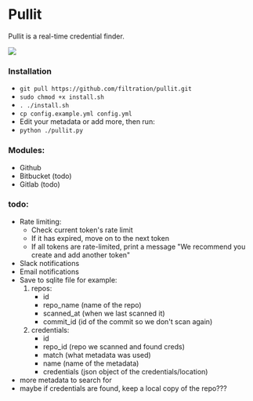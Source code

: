 # Pullit

Pullit is a real-time credential finder. 

<img src="https://i.imgur.com/PUx1oiG.png">

### Installation

- ``` git pull https://github.com/filtration/pullit.git ```
- ``` sudo chmod +x install.sh  ```
- ``` . ./install.sh ```
- ``` cp config.example.yml config.yml ```
- Edit your metadata or add more, then run:
- ``` python ./pullit.py  ```


### Modules:

- Github
- Bitbucket (todo)
- Gitlab (todo)


### todo:


- Rate limiting:
    - Check current token's rate limit
    - If it has expired, move on to the next token
    - If all tokens are rate-limited, print a message "We recommend you create and add another token"
- Slack notifications
- Email notifications
- Save to sqlite file for example: <br>
    1. repos:
        - id
        - repo_name (name of the repo)
        - scanned_at (when we last scanned it)
        - commit_id (id of the commit so we don't scan again)
    2. credentials:
        - id
        - repo_id (repo we scanned and found creds)
        - match (what metadata was used)
        - name (name of the metadata)
        - credentials (json object of the credentials/location)
- more metadata to search for
- maybe if credentials are found, keep a local copy of the repo???